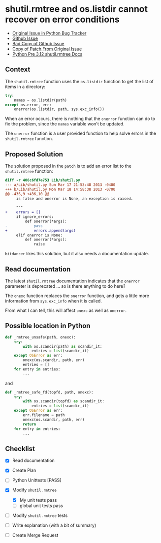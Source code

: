 # shutil.rmtree and os.listdir cannot recover on error conditions

- [Original Issue in Python Bug Tracker](https://bugs.python.org/issue8523)
- [Github Issue](https://github.com/python/cpython/issues/52769)
- [Bad Copy of Github Issue](./issue-git.md)
- [Copy of Patch From Original Issue](./rmtree_ignore_errors_returns_list.patch)
- [Python Pre 3.12 shutil.rmtree Docs](./shutil_rmtree.md)

## Context

The `shutil.rmtree` function uses the `os.listdir` function to get the list of items in a directory:

``` python
try:
    names = os.listdir(path)
except os.error, err:
    onerror(os.listdir, path, sys.exc_info())
```

When an error occurs, there is nothing that the `onerror` function can do to fix the problem, since the `names` variable won't be updated.

The `onerror` function is a user provided function to help solve errors in the `shutil.rmtree` function.

## Proposed Solution

The solution proposed in the `patch` is to add an error list to the `shutil.rmtree` function:

``` diff
diff -r 406c6fd7e753 Lib/shutil.py
--- a/Lib/shutil.py	Sun Mar 17 21:53:48 2013 -0400
+++ b/Lib/shutil.py	Mon Mar 18 14:58:38 2013 -0700
@@ -436,9 +436,10 @@
     is false and onerror is None, an exception is raised.
 
     """
+    errors = []
     if ignore_errors:
         def onerror(*args):
-            pass
+            errors.append(args)
     elif onerror is None:
         def onerror(*args):
             raise
```

`bitdancer` likes this solution, but it also needs a documentation update.

## Read documentation

The latest `shutil.rmtree` documentation indicates that the `onerror` parameter is deprecated ... so is there anything to do here?

The `onexc` function replaces the `onerror` function, and gets a little more information from `sys.exc_info` when it is called.

From what I can tell, this will affect `onexc` as well as `onerror`.

## Possible location in Python 

``` python
def _rmtree_unsafe(path, onexc):
    try:
        with os.scandir(path) as scandir_it:
            entries = list(scandir_it)
    except OSError as err:
        onexc(os.scandir, path, err)
        entries = []
    for entry in entries:
        ...
```

and 

``` python
def _rmtree_safe_fd(topfd, path, onexc):
    try:
        with os.scandir(topfd) as scandir_it:
            entries = list(scandir_it)
    except OSError as err:
        err.filename = path
        onexc(os.scandir, path, err)
        return
    for entry in entries:
        ...
```

## Checklist

- [X] Read documentation
- [X] Create Plan
- [ ] Python Unittests [PASS]
- [X] Modify `shutil.rmtree` 
    - [X] My unit tests pass
    - [ ] global unit tests pass 
- [ ] Modify `shutil.rmtree` tests
- [ ] Write explanation (with a bit of summary)
- [ ] Create Merge Request

